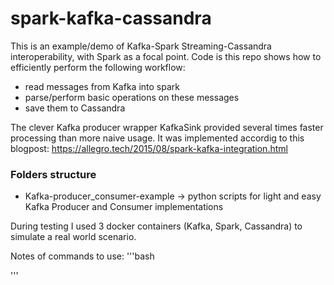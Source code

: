 # spark-kafka-cassandra
This is an example/demo of Kafka-Spark Streaming-Cassandra interoperability, with Spark as a focal point.
Code is this repo shows how to efficiently perform the following workflow:
* read messages from Kafka into spark
* parse/perform basic operations on these messages
* save them to Cassandra

The clever Kafka producer wrapper KafkaSink provided several times faster processing than more naive usage. It was implemented accordig to this blogpost: https://allegro.tech/2015/08/spark-kafka-integration.html

### Folders structure
* Kafka-producer_consumer-example -> python scripts for light and easy Kafka Producer and Consumer implementations

During testing I used 3 docker containers (Kafka, Spark, Cassandra) to simulate a real world scenario.

Notes of commands to use:
'''bash

'''
